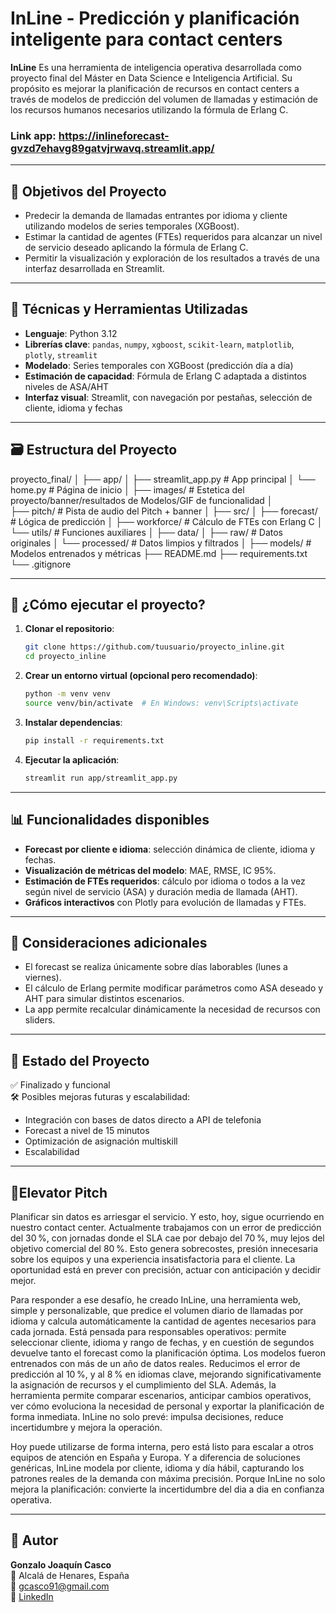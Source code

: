 # InLine - Predicción y planificación inteligente para contact centers

**InLine** 
Es una herramienta de inteligencia operativa desarrollada como proyecto final del Máster en Data Science e Inteligencia Artificial. 
Su propósito es mejorar la planificación de recursos en contact centers a través de modelos de predicción del volumen de llamadas y estimación de los recursos humanos necesarios utilizando la fórmula de Erlang C.


### Link app: https://inlineforecast-gvzd7ehavg89gatvjrwavq.streamlit.app/

---

## 🎯 Objetivos del Proyecto

- Predecir la demanda de llamadas entrantes por idioma y cliente utilizando modelos de series temporales (XGBoost).
- Estimar la cantidad de agentes (FTEs) requeridos para alcanzar un nivel de servicio deseado aplicando la fórmula de Erlang C.
- Permitir la visualización y exploración de los resultados a través de una interfaz desarrollada en Streamlit.

---

## 🧠 Técnicas y Herramientas Utilizadas

- **Lenguaje**: Python 3.12
- **Librerías clave**: `pandas`, `numpy`, `xgboost`, `scikit-learn`, `matplotlib`, `plotly`, `streamlit`
- **Modelado**: Series temporales con XGBoost (predicción día a día)
- **Estimación de capacidad**: Fórmula de Erlang C adaptada a distintos niveles de ASA/AHT
- **Interfaz visual**: Streamlit, con navegación por pestañas, selección de cliente, idioma y fechas

---

## 🗃️ Estructura del Proyecto

proyecto_final/
│
├── app/
│   ├── streamlit_app.py      # App principal
│   └── home.py               # Página de inicio
│
├── images/                   # Estetica del proyecto/banner/resultados de Modelos/GIF de funcionalidad
│   
├── pitch/                    # Pista de audio del Pitch + banner
│
├── src/
│   ├── forecast/             # Lógica de predicción
│   ├── workforce/            # Cálculo de FTEs con Erlang C
│   └── utils/                # Funciones auxiliares
│
├── data/
│   ├── raw/                  # Datos originales
│   └── processed/            # Datos limpios y filtrados
│
├── models/                   # Modelos entrenados y métricas
├── README.md
├── requirements.txt
└── .gitignore

---

## 🚀 ¿Cómo ejecutar el proyecto?

1. **Clonar el repositorio**:
   ```bash
   git clone https://github.com/tuusuario/proyecto_inline.git
   cd proyecto_inline
   ```

2. **Crear un entorno virtual (opcional pero recomendado)**:
   ```bash
   python -m venv venv
   source venv/bin/activate  # En Windows: venv\Scripts\activate
   ```

3. **Instalar dependencias**:
   ```bash
   pip install -r requirements.txt
   ```

4. **Ejecutar la aplicación**:
   ```bash
   streamlit run app/streamlit_app.py
   ```

---

## 📊 Funcionalidades disponibles

- **Forecast por cliente e idioma**: selección dinámica de cliente, idioma y fechas.
- **Visualización de métricas del modelo**: MAE, RMSE, IC 95%.
- **Estimación de FTEs requeridos**: cálculo por idioma o todos a la vez según nivel de servicio (ASA) y duración media de llamada (AHT).
- **Gráficos interactivos** con Plotly para evolución de llamadas y FTEs.

---

## 📌 Consideraciones adicionales

- El forecast se realiza únicamente sobre días laborables (lunes a viernes).
- El cálculo de Erlang permite modificar parámetros como ASA deseado y AHT para simular distintos escenarios.
- La app permite recalcular dinámicamente la necesidad de recursos con sliders.


---

## 🏁 Estado del Proyecto

✅ Finalizado y funcional  
🛠️ Posibles mejoras futuras y escalabilidad:
- Integración con bases de datos directo a API de telefonia
- Forecast a nivel de 15 minutos
- Optimización de asignación multiskill
- Escalabilidad 


---

## 🎤Elevator Pitch


Planificar sin datos es arriesgar el servicio. Y esto, hoy, sigue ocurriendo en nuestro contact center.
Actualmente trabajamos con un error de predicción del 30 %, con jornadas donde el SLA cae por debajo del 70 %, muy lejos del objetivo comercial del 80 %.
Esto genera sobrecostes, presión innecesaria sobre los equipos y una experiencia insatisfactoria para el cliente.
La oportunidad está en prever con precisión, actuar con anticipación y decidir mejor.

Para responder a ese desafío, he creado InLine, una herramienta web, simple y personalizable, que predice el volumen diario de llamadas por idioma y calcula automáticamente la cantidad de agentes necesarios para cada jornada.
Está pensada para responsables operativos: permite seleccionar cliente, idioma y rango de fechas, y en cuestión de segundos devuelve tanto el forecast como la planificación óptima.
Los modelos fueron entrenados con más de un año de datos reales. Reducimos el error de predicción al 10 %, y al 8 % en idiomas clave, mejorando significativamente la asignación de recursos y el cumplimiento del SLA.
Además, la herramienta permite comparar escenarios, anticipar cambios operativos, ver cómo evoluciona la necesidad de personal y exportar la planificación de forma inmediata.
InLine no solo prevé: impulsa decisiones, reduce incertidumbre y mejora la operación.

Hoy puede utilizarse de forma interna, pero está listo para escalar a otros equipos de atención en España y Europa.
Y a diferencia de soluciones genéricas, InLine modela por cliente, idioma y día hábil, capturando los patrones reales de la demanda con máxima precisión.
Porque InLine no solo mejora la planificación: convierte la incertidumbre del dia a dia en confianza operativa.

---

## 👤 Autor

**Gonzalo Joaquín Casco**  
📍 Alcalá de Henares, España  
📧 gcasco91@gmail.com  
💼 [LinkedIn](https://www.linkedin.com/in/gonzalo-casco/)
